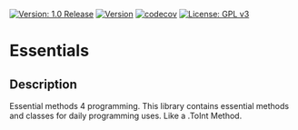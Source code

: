[![Version: 1.0 Release](https://shields.io/badge/Version-1.0%20Release-green.svg)](https://github.com/smasgl/Essentials)
[![Version](https://travis-ci.com/smasgl/pipeline.svg?branch=main)](https://travis-ci.com/github/smasgl/Essentials
)
[![codecov](https://codecov.io/gh/smasgl/pipeline/branch/main/graph/badge.svg?token=031DBA55ZI)](https://codecov.io/gh/smasgl/Essentials)
[![License: GPL v3](https://shields.io/badge/License-GPL%20v3-blue.svg)](https://www.gnu.org/licenses/gpl-3.0)

# Essentials

## Description

Essential methods 4 programming.
This library contains essential methods and classes for daily programming uses.
Like a .ToInt Method.
